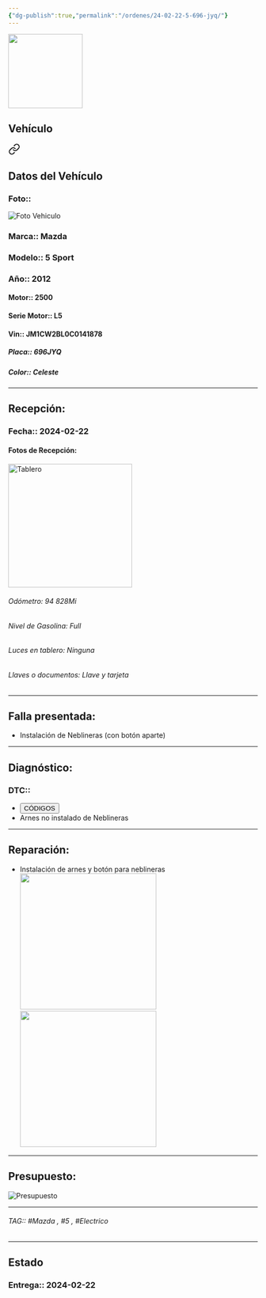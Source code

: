 ```yaml
---
{"dg-publish":true,"permalink":"/ordenes/24-02-22-5-696-jyq/"}
---
```


<img src="https://lh3.googleusercontent.com/d/137fl3TIZ0-PU8b-Pt0bsjclwHub_u78G" width="150">

## Vehículo

<div class="transclusion internal-embed is-loaded"><a class="markdown-embed-link" href="/vehiculos/mazda/5-696-jyq/#datos-del-vehiculo" aria-label="Open link"><svg xmlns="http://www.w3.org/2000/svg" width="24" height="24" viewBox="0 0 24 24" fill="none" stroke="currentColor" stroke-width="2" stroke-linecap="round" stroke-linejoin="round" class="svg-icon lucide-link"><path d="M10 13a5 5 0 0 0 7.54.54l3-3a5 5 0 0 0-7.07-7.07l-1.72 1.71"></path><path d="M14 11a5 5 0 0 0-7.54-.54l-3 3a5 5 0 0 0 7.07 7.07l1.71-1.71"></path></svg></a><div class="markdown-embed">



## Datos del Vehículo 
### Foto:: 
<img src="https://lh3.googleusercontent.com/d/16Wrqzhm_JaZsJ9daHJBPYWAXhWmFYs_a" Alt="Foto Vehiculo">

### Marca:: Mazda
### Modelo:: 5 Sport
### Año:: 2012
#### Motor:: 2500
#### Serie Motor:: L5
#### Vin:: JM1CW2BL0C0141878
##### Placa:: 696JYQ
##### Color:: Celeste
---


</div></div>


## Recepción:
### Fecha:: 2024-02-22
#### Fotos de Recepción: 
<img src="https://lh3.googleusercontent.com/d/16XJa9EbnYRO6MM3PFtQ9gpdX3tvuKdyl" width="250" Alt="Tablero">

###### Odómetro: 94 828Mi
###### Nivel de Gasolina: Full
###### Luces en tablero: Ninguna
###### Llaves o documentos: Llave y tarjeta 

---

## Falla presentada:
- Instalación de Neblineras (con botón aparte)


---

## Diagnóstico:
### DTC:: 

- <a href="http"><button class="btn success">CÓDIGOS</button></a>
- Arnes no instalado de Neblineras 

---
## Reparación:
- Instalación de arnes y botón para neblineras 
	<img src="https://lh3.googleusercontent.com/d/16bLjN5mNMjcwOVlxbtJXrV66byF57EHm" width="275">
	<img src="https://lh3.googleusercontent.com/d/16cVVunQCkc6bYbC0nylFUdmsxPtOd9-E" width="275">

---

## Presupuesto:

<img src="https://lh3.googleusercontent.com/d/16cj6eosuEZscYF5QMfZ-ma9GGPPz8gi4" Alt="Presupuesto">

---

###### TAG:: #Mazda , #5 , #Electrico 

---

## Estado

### Entrega:: 2024-02-22


